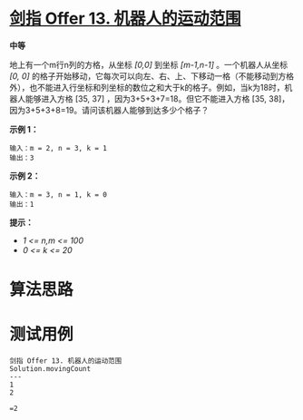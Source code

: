 # [剑指 Offer 13. 机器人的运动范围][cnTitle]

**中等**

地上有一个m行n列的方格，从坐标  *[0,0]*  到坐标  *[m-1,n-1]*  。一个机器人从坐标  *[0, 0]* 的格子开始移动，它每次可以向左、右、上、下移动一格（不能移动到方格外），也不能进入行坐标和列坐标的数位之和大于k的格子。例如，当k为18时，机器人能够进入方格 [35, 37] ，因为3+5+3+7=18。但它不能进入方格 [35, 38]，因为3+5+3+8=19。请问该机器人能够到达多少个格子？



**示例 1：** 

```
输入：m = 2, n = 3, k = 1
输出：3

```

**示例 2：** 

```
输入：m = 3, n = 1, k = 0
输出：1

```

**提示：** 

-  *1 <= n,m <= 100*  
-  *0 <= k <= 20* 




# 算法思路

# 测试用例
```
剑指 Offer 13. 机器人的运动范围
Solution.movingCount
---
1
2

=2

```

[cnTitle]: https://leetcode-cn.com/problems/ji-qi-ren-de-yun-dong-fan-wei-lcof/
